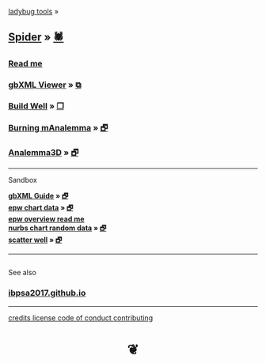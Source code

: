 <style>

#menu p { margin: 5px 0 ; }

h4 { margin: 0; }
</style>


[ladybug tools]( http://www.ladybug.tools ) &raquo;



## [Spider]( index.html ) &raquo; [&#x1f577;]( https://github.com/ladybug-tools/spider )


### [Read me]( #README.md )


### [gbXML Viewer]( #read-gbxml/README.md ) &raquo; [&#x29c9;]( read-gbxml/gbxml-viewer/index.html )


### [Build Well]( #build-well/README.md ) &raquo; [&#x2750;]( build-well/index.html "Open full screen" )


### [Burning mAnalemma]( #burning-manalemma-2017/README.md ) &raquo; [&#x1F5D7;]( burning-manalemma-2017/index.html "Run full screen" )


### [Analemma3D]( #analemma3d/README.md ) &raquo; [&#x1F5D7;]( analemma3d/index.html "Run full screen" )


*** 

Sandbox

#### [gbXML Guide]( #sandbox/gbxml-guide/README.md ) &raquo; [&#x1F5D7;]( sandbox/gbxml-guide/index.html )

#### [epw chart data]( #sandbox/chart-epw-data/README.md ) &raquo; [&#x1F5D7;]( sandbox/chart-epw-data/index.html )

#### [epw overview read me]( #pages/readme-epw.md )

#### [nurbs chart random data]( #sandbox/nurbs-chart/README.md) &raquo; [&#x1F5D7;]( http://www.ladybug.tools/spider/sandbox/nurbs-chart/ "Run full screen" )

#### [scatter well]( #sandbox/scatter-well/README.md) &raquo; [&#x1F5D7;]( http://www.ladybug.tools/spider/sandbox/scatter-well/ "Run full screen" )


***

<!-- rename -->

<div id=divSubMenu ></div>

<iframe id=ifrMenu class=bbbiframeMenu width=100% height=0 frameBorder=0 ></iframe>


See also

### [ibpsa2017.github.io]( https://ibpsa2017.github.io/ )




***

[credits         ]( #./pages/credits.md )
[license         ]( #./pages/license.md )
[code of conduct ]( #./pages/code-of-conduct.md )
[contributing    ]( #./pages/contributing.md )

<h1 style=text-align:center; > &#x2766; </h1>